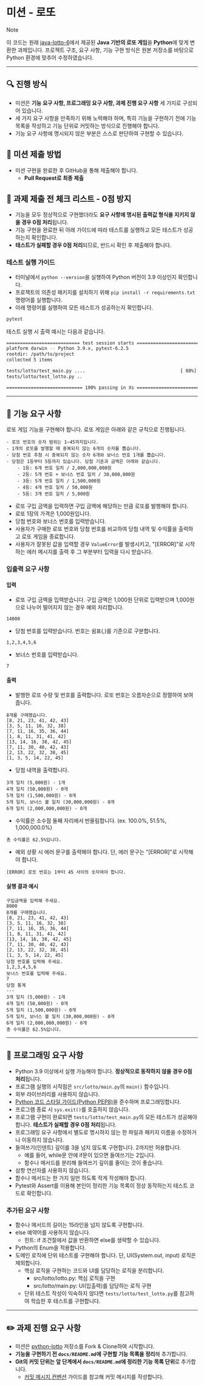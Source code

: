 # 미션 - 로또

> [!NOTE]  
> 이 코드는 원래 [java-lotto-6](https://github.com/woowacourse-precourse/java-lotto-6)에서 제공된 **Java 기반의 로또 게임**을 **Python**에 맞게 변환한 과제입니다. 프로젝트 구조, 요구 사항, 기능 구현 방식은 원본 저장소를 바탕으로 Python 환경에 맞추어 수정하였습니다.
---

## 🔍 진행 방식

- 미션은 **기능 요구 사항, 프로그래밍 요구 사항, 과제 진행 요구 사항** 세 가지로 구성되어 있습니다.
- 세 가지 요구 사항을 만족하기 위해 노력해야 하며, 특히 기능을 구현하기 전에 기능 목록을 작성하고 기능 단위로 커밋하는 방식으로 진행해야 합니다.
- 기능 요구 사항에 명시되지 않은 부분은 스스로 판단하여 구현할 수 있습니다.

## 📮 미션 제출 방법

- 미션 구현을 완료한 후 GitHub을 통해 제출해야 합니다.
  - **Pull Request로 최종 제출**

## 🚨 과제 제출 전 체크 리스트 - 0점 방지

- 기능을 모두 정상적으로 구현했더라도 **요구 사항에 명시된 출력값 형식을 지키지 않을 경우 0점 처리**됩니다.
- 기능 구현을 완료한 뒤 아래 가이드에 따라 테스트를 실행하고 모든 테스트가 성공하는지 확인합니다.
- **테스트가 실패할 경우 0점 처리**되므로, 반드시 확인 후 제출해야 합니다.



### 테스트 실행 가이드

- 터미널에서 `python --version`을 실행하여 Python 버전이 3.9 이상인지 확인합니다.
- 프로젝트의 의존성 패키지를 설치하기 위해 `pip install -r requirements.txt` 명령어를 실행합니다.
- 아래 명령어를 실행하여 모든 테스트가 성공하는지 확인합니다.

```bash
pytest
```

테스트 실행 시 출력 예시는 다음과 같습니다.

```bash
=========================== test session starts ============================
platform darwin -- Python 3.9.x, pytest-6.2.5
rootdir: /path/to/project
collected 5 items

tests/lotto/test_main.py ....                                   [ 80%]
tests/lotto/test_lotto.py ..                                            [100%]

============================ 100% passing in Xs =============================
```

---

## 🚀 기능 요구 사항

로또 게임 기능을 구현해야 합니다. 로또 게임은 아래와 같은 규칙으로 진행됩니다.

```
- 로또 번호의 숫자 범위는 1~45까지입니다.
- 1개의 로또를 발행할 때 중복되지 않는 6개의 숫자를 뽑습니다.
- 당첨 번호 추첨 시 중복되지 않는 숫자 6개와 보너스 번호 1개를 뽑습니다.
- 당첨은 1등부터 5등까지 있습니다. 당첨 기준과 금액은 아래와 같습니다.
    - 1등: 6개 번호 일치 / 2,000,000,000원
    - 2등: 5개 번호 + 보너스 번호 일치 / 30,000,000원
    - 3등: 5개 번호 일치 / 1,500,000원
    - 4등: 4개 번호 일치 / 50,000원
    - 5등: 3개 번호 일치 / 5,000원
```

- 로또 구입 금액을 입력하면 구입 금액에 해당하는 만큼 로또를 발행해야 합니다.
- 로또 1장의 가격은 1,000원입니다.
- 당첨 번호와 보너스 번호를 입력받습니다.
- 사용자가 구매한 로또 번호와 당첨 번호를 비교하여 당첨 내역 및 수익률을 출력하고 로또 게임을 종료합니다.
- 사용자가 잘못된 값을 입력할 경우 `ValueError`를 발생시키고, "[ERROR]"로 시작하는 에러 메시지를 출력 후 그 부분부터 입력을 다시 받습니다.

### 입출력 요구 사항

#### 입력

- 로또 구입 금액을 입력받습니다. 구입 금액은 1,000원 단위로 입력받으며 1,000원으로 나누어 떨어지지 않는 경우 예외 처리합니다.

```
14000
```

- 당첨 번호를 입력받습니다. 번호는 쉼표(,)를 기준으로 구분합니다.

```
1,2,3,4,5,6
```

- 보너스 번호를 입력받습니다.

```
7
```

#### 출력

- 발행한 로또 수량 및 번호를 출력합니다. 로또 번호는 오름차순으로 정렬하여 보여줍니다.

```
8개를 구매했습니다.
[8, 21, 23, 41, 42, 43] 
[3, 5, 11, 16, 32, 38] 
[7, 11, 16, 35, 36, 44] 
[1, 8, 11, 31, 41, 42] 
[13, 14, 16, 38, 42, 45] 
[7, 11, 30, 40, 42, 43] 
[2, 13, 22, 32, 38, 45] 
[1, 3, 5, 14, 22, 45]
```

- 당첨 내역을 출력합니다.

```
3개 일치 (5,000원) - 1개
4개 일치 (50,000원) - 0개
5개 일치 (1,500,000원) - 0개
5개 일치, 보너스 볼 일치 (30,000,000원) - 0개
6개 일치 (2,000,000,000원) - 0개
```

- 수익률은 소수점 둘째 자리에서 반올림합니다. (ex. 100.0%, 51.5%, 1,000,000.0%)

```
총 수익률은 62.5%입니다.
```

- 예외 상황 시 에러 문구를 출력해야 합니다. 단, 에러 문구는 "[ERROR]"로 시작해야 합니다.

```
[ERROR] 로또 번호는 1부터 45 사이의 숫자여야 합니다.
```

#### 실행 결과 예시

```
구입금액을 입력해 주세요.
8000
8개를 구매했습니다.
[8, 21, 23, 41, 42, 43] 
[3, 5, 11, 16, 32, 38] 
[7, 11, 16, 35, 36, 44] 
[1, 8, 11, 31, 41, 42] 
[13, 14, 16, 38, 42, 45] 
[7, 11, 30, 40, 42, 43] 
[2, 13, 22, 32, 38, 45] 
[1, 3, 5, 14, 22, 45]
당첨 번호를 입력해 주세요.
1,2,3,4,5,6
보너스 번호를 입력해 주세요.
7
당첨 통계
---
3개 일치 (5,000원) - 1개
4개 일치 (50,000원) - 0개
5개 일치 (1,500,000원) - 0개
5개 일치, 보너스 볼 일치 (30,000,000원) - 0개
6개 일치 (2,000,000,000원) - 0개
총 수익률은 62.5%입니다.
```

---

## 🎯 프로그래밍 요구 사항

- Python 3.9 이상에서 실행 가능해야 합니다. **정상적으로 동작하지 않을 경우 0점 처리**됩니다.
- 프로그램 실행의 시작점은 `src/lotto/main.py`의 `main()` 함수입니다.
- 외부 라이브러리를 사용하지 않습니다.
- [Python 코드 스타일 가이드(Python PEP8)](https://peps.python.org/pep-0008/)을 준수하며 프로그래밍합니다.
- 프로그램 종료 시 `sys.exit()`를 호출하지 않습니다.
- 프로그램 구현이 완료되면 `tests/lotto/test_main.py`의 모든 테스트가 성공해야 합니다. **테스트가 실패할 경우 0점 처리**됩니다.
- 프로그래밍 요구 사항에서 별도로 명시하지 않는 한 파일과 패키지 이름을 수정하거나 이동하지 않습니다.
- 들여쓰기(인덴트) 깊이를 3을 넘지 않도록 구현합니다. 2까지만 허용합니다.
  - 예를 들어, while문 안에 if문이 있으면 들여쓰기는 2입니다.
  - 함수나 메서드를 분리해 들여쓰기 깊이를 줄이는 것이 좋습니다.
- 삼항 연산자를 사용하지 않습니다.
- 함수나 메서드는 한 가지 일만 하도록 작게 작성해야 합니다.
- Pytest와 Assert를 이용해 본인이 정리한 기능 목록이 정상 동작하는지 테스트 코드로 확인합니다.

### 추가된 요구 사항

- 함수나 메서드의 길이는 15라인을 넘지 않도록 구현합니다.
- else 예약어를 사용하지 않습니다.
  - 힌트: if 조건절에서 값을 반환하면 else를 생략할 수 있습니다.
- Python의 Enum을 적용합니다.
- 도메인 로직에 단위 테스트를 구현해야 합니다. 단, UI(System.out, input) 로직은 제외합니다.
  - 핵심 로직을 구현하는 코드와 UI를 담당하는 로직을 분리합니다.
    - src/lotto/lotto.py: 핵심 로직을 구현
    - src/lotto/main.py: UI(입출력)를 담당하는 로직 구현
  - 단위 테스트 작성이 익숙하지 않다면 `tests/lotto/test_lotto.py`를 참고하여 학습한 후 테스트를 구현합니다.

---

## ✏️ 과제 진행 요구 사항

- 미션은 [python-lotto](https://github.com/swthewhite/python-lotto) 저장소를 Fork & Clone하여 시작합니다.
- **기능을 구현하기 전 `docs/README.md`에 구현할 기능 목록을 정리**해 추가합니다.
- **Git의 커밋 단위는 앞 단계에서 `docs/README.md`에 정리한 기능 목록 단위**로 추가합니다.
  - [커밋 메시지 컨벤션](https://gist.github.com/stephenparish/9941e89d80e2bc58a153) 가이드를 참고해 커밋 메시지를 작성합니다.